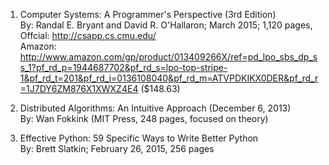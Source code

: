 1. Computer Systems: A Programmer's Perspective (3rd Edition)
<br>By: Randal E. Bryant and David R. O'Hallaron; March 2015; 1,120 pages, 
<br>Offcial: http://csapp.cs.cmu.edu/
<br>Amazon: http://www.amazon.com/gp/product/013409266X/ref=pd_lpo_sbs_dp_ss_1?pf_rd_p=1944687702&pf_rd_s=lpo-top-stripe-1&pf_rd_t=201&pf_rd_i=0136108040&pf_rd_m=ATVPDKIKX0DER&pf_rd_r=1J7DY6ZM876X1XWXZ4E4 ($148.63)

2. Distributed Algorithms: An Intuitive Approach (December 6, 2013)
<br>By: Wan Fokkink (MIT Press, 248 pages, focused on theory)

3. Effective Python: 59 Specific Ways to Write Better Python
<br>By: Brett Slatkin; February 26, 2015, 256 pages

